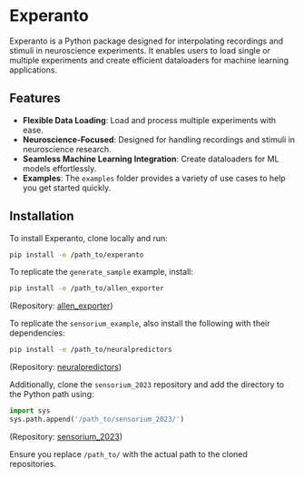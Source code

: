 # Experanto

Experanto is a Python package designed for interpolating recordings and stimuli in neuroscience experiments. It enables users to load single or multiple experiments and create efficient dataloaders for machine learning applications.

## Features
- **Flexible Data Loading**: Load and process multiple experiments with ease.
- **Neuroscience-Focused**: Designed for handling recordings and stimuli in neuroscience research.
- **Seamless Machine Learning Integration**: Create dataloaders for ML models effortlessly.
- **Examples**: The `examples` folder provides a variety of use cases to help you get started quickly.

## Installation
To install Experanto, clone locally and run:
```bash
pip install -e /path_to/experanto
```

To replicate the `generate_sample` example, install:
```bash
pip install -e /path_to/allen_exporter
```
(Repository: [allen_exporter](https://github.com/sensorium-competition/allen-exporter))

To replicate the `sensorium_example`, also install the following with their dependencies:
```bash
pip install -e /path_to/neuralpredictors
```
(Repository: [neuralpredictors](https://github.com/sinzlab/neuralpredictors))

Additionally, clone the `sensorium_2023` repository and add the directory to the Python path using:
```python
import sys
sys.path.append('/path_to/sensorium_2023/')
```
(Repository: [sensorium_2023](https://github.com/ecker-lab/sensorium_2023))

Ensure you replace `/path_to/` with the actual path to the cloned repositories.